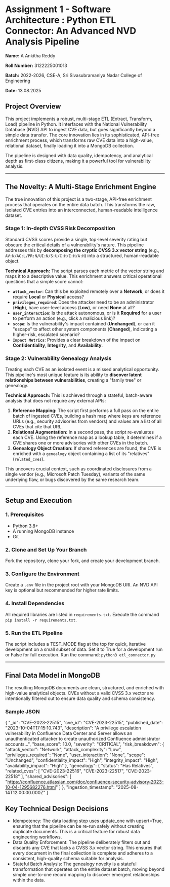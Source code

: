 # Assignment 1 - Software Architecture : Python ETL Connector: An Advanced NVD Analysis Pipeline

**Name:** A Ankitha Reddy

**Roll Number:** 3122225001013

**Batch:** 2022-2026, CSE-A, Sri Sivasubramaniya Nadar College of Engineering

**Date:** 13.08.2025

## Project Overview

This project implements a robust, multi-stage ETL (Extract, Transform, Load) pipeline in Python. It interfaces with the National Vulnerability Database (NVD) API to ingest CVE data, but goes significantly beyond a simple data transfer. The core innovation lies in its sophisticated, API-free enrichment process, which transforms raw CVE data into a high-value, relational dataset, finally loading it into a MongoDB collection.

The pipeline is designed with data quality, idempotency, and analytical depth as first-class citizens, making it a powerful tool for vulnerability analysis.

---

## The Novelty: A Multi-Stage Enrichment Engine

The true innovation of this project is a two-stage, API-free enrichment process that operates on the entire data batch. This transforms the raw, isolated CVE entries into an interconnected, human-readable intelligence dataset.

### Stage 1: In-depth CVSS Risk Decomposition

Standard CVSS scores provide a single, top-level severity rating but obscure the critical details of a vulnerability's nature. This pipeline addresses this by **decomposing the cryptic CVSS 3.x vector string** (e.g., `AV:N/AC:L/PR:N/UI:N/S:U/C:H/I:H/A:H`) into a structured, human-readable object.

**Technical Approach:**
The script parses each metric of the vector string and maps it to a descriptive value. This enrichment answers critical operational questions that a simple score cannot:

-   **`attack_vector`**: Can this be exploited remotely over a **Network**, or does it require **Local** or **Physical** access?
-   **`privileges_required`**: Does the attacker need to be an administrator (**High**), have user-level access (**Low**), or need **None** at all?
-   **`user_interaction`**: Is the attack autonomous, or is it **Required** for a user to perform an action (e.g., click a malicious link)?
-   **`scope`**: Is the vulnerability's impact contained (**Unchanged**), or can it "escape" to affect other system components (**Changed**), indicating a higher-risk, escalated scenario?
-   **`Impact Metrics`**: Provides a clear breakdown of the impact on **Confidentiality**, **Integrity**, and **Availability**.

### Stage 2: Vulnerability Genealogy Analysis

Treating each CVE as an isolated event is a missed analytical opportunity. This pipeline's most unique feature is its ability to **discover latent relationships between vulnerabilities**, creating a "family tree" or genealogy.

**Technical Approach:**
This is achieved through a stateful, batch-aware analysis that does not require any external APIs:

1.  **Reference Mapping:** The script first performs a full pass on the entire batch of ingested CVEs, building a hash map where keys are reference URLs (e.g., security advisories from vendors) and values are a list of all CVEs that cite that URL.
2.  **Relational Augmentation:** In a second pass, the script re-evaluates each CVE. Using the reference map as a lookup table, it determines if a CVE shares one or more advisories with other CVEs in the batch.
3.  **Genealogy Object Creation:** If shared references are found, the CVE is enriched with a `genealogy` object containing a list of its "relatives" (`related_cves`).

This uncovers crucial context, such as coordinated disclosures from a single vendor (e.g., Microsoft Patch Tuesday), variants of the same underlying flaw, or bugs discovered by the same research team.

---

## Setup and Execution

### 1. Prerequisites
- Python 3.8+
- A running MongoDB instance
- Git

### 2. Clone and Set Up Your Branch
Fork the repository, clone your fork, and create your development branch.

### 3. Configure the Environment
Create a `.env` file in the project root with your MongoDB URI. An NVD API key is optional but recommended for higher rate limits.

### 4. Install Dependencies
All required libraries are listed in `requirements.txt`. Execute the command `pip install -r requirements.txt`.

### 5. Run the ETL Pipeline
The script includes a TEST_MODE flag at the top for quick, iterative development on a small subset of data. Set it to True for a development run or False for full execution. Run the command: `python3 etl_connector.py`

---

## Final Data Model in MongoDB

The resulting MongoDB documents are clean, structured, and enriched with high-value analytical objects. CVEs without a valid CVSS 3.x vector are intentionally filtered out to ensure data quality and schema consistency.

### Sample JSON

{
  "_id": "CVE-2023-22515",
  "cve_id": "CVE-2023-22515",
  "published_date": "2023-10-04T17:15:10.743",
  "description": "A privilege escalation vulnerability in Confluence Data Center and Server allows an unauthenticated attacker to create unauthorized Confluence administrator accounts...",
  "base_score": 10.0,
  "severity": "CRITICAL",
  "risk_breakdown": {
    "attack_vector": "Network",
    "attack_complexity": "Low",
    "privileges_required": "None",
    "user_interaction": "None",
    "scope": "Unchanged",
    "confidentiality_impact": "High",
    "integrity_impact": "High",
    "availability_impact": "High"
  },
  "genealogy": {
    "status": "Has Relatives",
    "related_cves": [
      "CVE-2023-22516",
      "CVE-2023-22517",
      "CVE-2023-22518"
    ],
    "shared_advisories": [
      "https://confluence.atlassian.com/doc/confluence-security-advisory-2023-10-04-1295682276.html"
    ]
  },
  "ingestion_timestamp": "2025-08-14T12:00:00.000Z"
}

## Key Technical Design Decisions

* Idempotency: The data loading step uses update_one with upsert=True, ensuring that the pipeline can be re-run safely without creating duplicate documents. This is a critical feature for robust data engineering workflows.
* Data Quality Enforcement: The pipeline deliberately filters out and discards any CVE that lacks a CVSS 3.x vector string. This ensures that every document in the final collection is complete and adheres to a consistent, high-quality schema suitable for analysis.
* Stateful Batch Analysis: The genealogy novelty is a stateful transformation that operates on the entire dataset batch, moving beyond simple one-to-one record mapping to discover emergent relationships within the data.